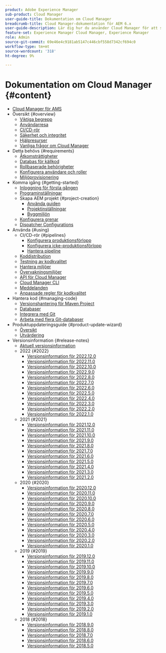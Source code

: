 ```yaml
---
product: Adobe Experience Manager
sub-product: Cloud Manager
user-guide-title: Dokumentation om Cloud Manager
breadcrumb-title: Cloud Manager-dokumentation för AEM 6.x
user-guide-description: Lär dig hur du använder Cloud Manager för att självhantera Adobe Experience Manager för AMS i molnet.
feature-set: Experience Manager Cloud Manager, Experience Manager
role: Admin
source-git-commit: 69e46e4c9181ab5147c446cbf558d7342cf694c0
workflow-type: tm+mt
source-wordcount: '318'
ht-degree: 9%

---
```



# Dokumentation om Cloud Manager {#content}

+ [Cloud Manager för AMS](introduction.md)
+ Översikt {#overview}
   + [Viktiga begrepp](overview/key-concepts.md)
   + [Användarresa](overview/user-journey.md)
   + [CI/CD-rör](overview/ci-cd-pipelines.md)
   + [Säkerhet och integritet](overview/security-and-privacy.md)
   + [Hjälpresurser](overview/help-resources.md)
   + [Vanliga frågor om Cloud Manager](overview/faqs.md)
+ Detta behövs {#requirements}
   + [Åtkomsträttigheter](requirements/access-rights.md)
   + [Databas för källkod](requirements/source-code-repository.md)
   + [Rollbaserade behörigheter](requirements/role-based-permissions.md)
   + [Konfigurera användare och roller](requirements/users-and-roles.md)
   + [Miljöprovisionering](requirements/environment-provisioning.md)
+ Komma igång {#getting-started}
   + [Inloggning för första gången](getting-started/first-time-login.md)
   + [Programinställningar](getting-started/program-setup.md)
   + Skapa AEM projekt {#project-creation}
      + [Använda guiden](getting-started/using-the-wizard.md)
      + [Projektinställningar](getting-started/project-setup.md)
      + [Byggmiljön](getting-started/build-environment.md)
   + [Konfigurera grenar](getting-started/configuring-branches.md)
   + [Dispatcher Configurations](getting-started/dispatcher-configurations.md)
+ Använda {#using}
   + CI/CD-rör {#pipelines}
      + [Konfigurera produktionsförlopp](using/production-pipelines.md)
      + [Konfigurera icke-produktionsförlopp](using/non-production-pipelines.md)
      + [Hantera pipeline](using/managing-pipelines.md)
   + [Koddistribution](using/code-deployment.md)
   + [Testning av kodkvalitet](using/code-quality-testing.md)
   + [Hantera miljöer](using/managing-environments.md)
   + [Övervakningsmiljöer](using/monitoring-environments.md)
   + [API för Cloud Manager](https://developer.adobe.com/experience-cloud/cloud-manager/reference/api/)
   + [Cloud Manager CLI](https://github.com/adobe/aio-cli-plugin-cloudmanager/blob/main/README.md)
   + [Meddelanden](using/notifications.md)
   + [Anpassade regler för kodkvalitet](using/custom-code-quality-rules.md)
+ Hantera kod {#managing-code}
   + [Versionshantering för Maven Project](managing-code/maven-project-version.md)
   + [Databaser](managing-code/repositories.md)
   + [Integrera med Git](managing-code/git-integration.md)
   + [Arbeta med flera Git-databaser](managing-code/multiple-git-repos.md)
+ Produktuppdateringsguide {#product-update-wizard}
   + [Översikt](product-update-wizard/overview.md)
   + [Utvärdering](product-update-wizard/evaluation.md)
+ Versionsinformation {#release-notes}
   + [Aktuell versionsinformation](release-notes/current.md)
   + 2022 {#2022}
      + [Versionsinformation för 2022.12.0](release-notes/2022/2022-12-0.md)
      + [Versionsinformation för 2022.11.0](release-notes/2022/2022-11-0.md)
      + [Versionsinformation för 2022.10.0](release-notes/2022/2022-10-0.md)
      + [Versionsinformation för 2022.9.0](release-notes/2022/2022-9-0.md)
      + [Versionsinformation för 2022.8.0](release-notes/2022/2022-8-0.md)
      + [Versionsinformation för 2022.7.0](release-notes/2022/2022-7-0.md)
      + [Versionsinformation för 2022.6.0](release-notes/2022/2022-6-0.md)
      + [Versionsinformation för 2022.5.0](release-notes/2022/2022-5-0.md)
      + [Versionsinformation för 2022.4.0](release-notes/2022/2022-4-0.md)
      + [Versionsinformation för 2022.3.0](release-notes/2022/2022-3-0.md)
      + [Versionsinformation för 2022.2.0](release-notes/2022/2022-2-0.md)
      + [Versionsinformation för 2022.1.0](release-notes/2022/2022-1-0.md)
   + 2021 {#2021}
      + [Versionsinformation för 2021.12.0](release-notes/2021/2021-12-0.md)
      + [Versionsinformation för 2021.11.0](release-notes/2021/2021-11-0.md)
      + [Versionsinformation för 2021.10.0](release-notes/2021/2021-10-0.md)
      + [Versionsinformation för 2021.9.0](release-notes/2021/2021-9-0.md)
      + [Versionsinformation för 2021.8.0](release-notes/2021/2021-8-0.md)
      + [Versionsinformation för 2021.7.0](release-notes/2021/2021-7-0.md)
      + [Versionsinformation för 2021.6.0](release-notes/2021/2021-6-0.md)
      + [Versionsinformation för 2021.5.0](release-notes/2021/2021-5-0.md)
      + [Versionsinformation för 2021.4.0](release-notes/2021/2021-4-0.md)
      + [Versionsinformation för 2021.3.0](release-notes/2021/2021-3-0.md)
      + [Versionsinformation för 2021.2.0](release-notes/2021/2021-2-0.md)
   + 2020 {#2020}
      + [Versionsinformation för 2020.12.0](release-notes/2020/2020-12-0.md)
      + [Versionsinformation för 2020.11.0](release-notes/2020/2020-11-0.md)
      + [Versionsinformation för 2020.10.0](release-notes/2020/2020-10-0.md)
      + [Versionsinformation för 2020.9.0](release-notes/2020/2020-9-0.md)
      + [Versionsinformation för 2020.8.0](release-notes/2020/2020-8-0.md)
      + [Versionsinformation för 2020.7.0](release-notes/2020/2020-7-0.md)
      + [Versionsinformation för 2020.6.0](release-notes/2020/2020-6-0.md)
      + [Versionsinformation för 2020.5.0](release-notes/2020/2020-5-0.md)
      + [Versionsinformation för 2020.4.0](release-notes/2020/2020-4-0.md)
      + [Versionsinformation för 2020.3.0](release-notes/2020/2020-3-0.md)
      + [Versionsinformation för 2020.2.0](release-notes/2020/2020-2-0.md)
      + [Versionsinformation för 2020.1.0](release-notes/2020/2020-1-0.md)
   + 2019 {#2019}
      + [Versionsinformation för 2019.12.0](release-notes/2019/2019-12-0.md)
      + [Versionsinformation för 2019.11.0](release-notes/2019/2019-11-0.md)
      + [Versionsinformation för 2019.10.0](release-notes/2019/2019-10-0.md)
      + [Versionsinformation för 2019.9.0](release-notes/2019/2019-9-0.md)
      + [Versionsinformation för 2019.8.0](release-notes/2019/2019-8-0.md)
      + [Versionsinformation för 2019.7.0](release-notes/2019/2019-7-0.md)
      + [Versionsinformation för 2019.6.0](release-notes/2019/2019-6-0.md)
      + [Versionsinformation för 2019.5.0](release-notes/2019/2019-5-0.md)
      + [Versionsinformation för 2019.4.0](release-notes/2019/2019-4-0.md)
      + [Versionsinformation för 2019.3.0](release-notes/2019/2019-3-0.md)
      + [Versionsinformation för 2019.2.0](release-notes/2019/2019-2-0.md)
      + [Versionsinformation för 2019.1.0](release-notes/2019/2019-1-0.md)
   + 2018 {#2018}
      + [Versionsinformation för 2018.9.0](release-notes/2018/2018-9-0.md)
      + [Versionsinformation för 2018.8.0](release-notes/2018/2018-8-0.md)
      + [Versionsinformation för 2018.7.0](release-notes/2018/2018-7-0.md)
      + [Versionsinformation för 2018.6.0](release-notes/2018/2018-6-0.md)
      + [Versionsinformation för 2018.5.0](release-notes/2018/2018-5-0.md)
